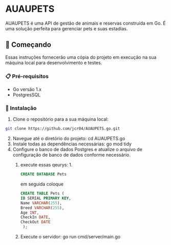 # AUAUPETS

AUAUPETS é uma API de gestão de animais e reservas construída em Go. É uma solução perfeita para gerenciar pets e suas estadias.

## 🚀 Começando

Essas instruções fornecerão uma cópia do projeto em execução na sua máquina local para desenvolvimento e testes.

### 📋 Pré-requisitos

- Go versão 1.x
- PostgresSQL

### 🔧 Instalação

1. Clone o repositório para a sua máquina local:
```bash
git clone https://github.com/jcr04/AUAUPETS.go.git
```
2. Navegue até o diretório do projeto:
    cd AUAUPETS.go
3. Instale todas as dependências necessárias:
    go mod tidy
4. Configure o banco de dados Postgres e atualize o arquivo de configuração de banco de dados conforme necessário.
    1. execute essas qeurys:
        1. 
        ```sql
        CREATE DATABASE Pets
        ```
        em seguida coloque
        
        ```sql
        CREATE TABLE Pets (
        ID SERIAL PRIMARY KEY,
        Name VARCHAR(255),
        Breed VARCHAR(255),
        Age INT,
        CheckIn DATE,
        CheckOut DATE
         );
        ```
    2. Execute o servidor:
        go run cmd/server/main.go
